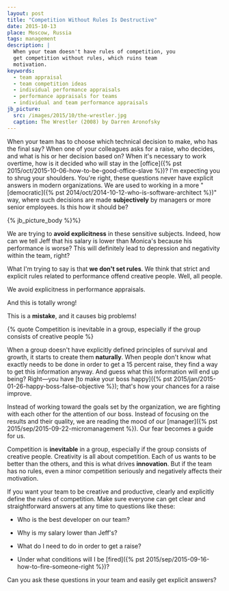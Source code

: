```yaml
---
layout: post
title: "Competition Without Rules Is Destructive"
date: 2015-10-13
place: Moscow, Russia
tags: management
description: |
  When your team doesn't have rules of competition, you
  get competition without rules, which ruins team
  motivation.
keywords:
  - team appraisal
  - team competition ideas
  - individual performance appraisals
  - performance appraisals for teams
  - individual and team performance appraisals
jb_picture:
  src: /images/2015/10/the-wrestler.jpg
  caption: The Wrestler (2008) by Darren Aronofsky
---
```


When your team has to choose which technical decision to make,
who has the final say? When one of your colleagues asks
for a raise, who decides, and what is his or her decision based on?
When it's necessary to work overtime, how is it decided
who will stay in the [office]({% pst 2015/oct/2015-10-06-how-to-be-good-office-slave %})?
I'm expecting you to shrug your shoulders. You're right, these questions never
have explicit answers in modern organizations. We are used to working
in a more "[democratic]({% pst 2014/oct/2014-10-12-who-is-software-architect %})"
way, where such decisions are made
**subjectively** by managers or more senior employees.
Is this how it should be?

<!--more-->

{% jb_picture_body %}%}

We are trying to **avoid explicitness** in these sensitive subjects. Indeed,
how can we tell Jeff that his salary is lower than
Monica's because his performance is worse?
This will definitely lead to depression and negativity
within the team, right?

What I'm trying to say is that **we don't set rules**. We think that
strict and explicit rules related to performance
offend creative people. Well, all people.

We avoid explicitness in performance appraisals.

And this is totally wrong!

This is a **mistake**, and it causes big problems!

{% quote Competition is inevitable in a group, especially if the group consists of creative people %}

When a group doesn't have explicitly defined principles of
survival and growth, it starts to create them **naturally**. When
people don't know what exactly needs to be done in order to get
a 15 percent raise, they find a way to get this information anyway. And guess what
this information will end up being? Right&mdash;you have
[to make your boss happy]({% pst 2015/jan/2015-01-26-happy-boss-false-objective %});
that's how your chances for a raise improve.

Instead of working toward the goals set by the organization,
we are fighting with each other for the attention of our boss.
Instead of focusing on the results and their quality, we
are reading the mood of our
[manager]({% pst 2015/sep/2015-09-22-micromanagement %}). Our fear becomes a guide for us.

Competition is **inevitable** in a group, especially if the group consists
of creative people. Creativity is all about competition. Each of us
wants to be better than the others, and this is what drives **innovation**.
But if the team has no rules, even a minor competition seriously
and negatively affects their motivation.

If you want your team to be creative and productive, clearly and explicitly
define the rules of competition. Make sure everyone can get clear and
straightforward answers at any time to questions like these:

  * Who is the best developer on our team?

  * Why is my salary lower than Jeff's?

  * What do I need to do in order to get a raise?

  * Under what conditions will I be [fired]({% pst 2015/sep/2015-09-16-how-to-fire-someone-right %})?

Can you ask these questions in your team and easily
get explicit answers?

